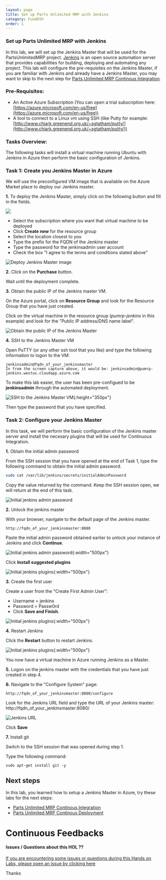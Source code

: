 ```yaml
---
layout: page
title: Set up Parts Unlimited MRP with Jenkins
category: FundOth
order: 1
---
```


### Set up Parts Unlimited MRP with Jenkins ###

In this lab, we will set up the Jenkins Master that will be used for the PartsUnlimitedMRP project. [Jenkins](https://jenkins.io/) is an open source automation server that provides capabilities for building, deploying and automating any project. This lab will configure the pre-requisites on the Jenkins Master, if you are familiar with Jenkins and already have a Jenkins Master, you may want to skip to the next step for [Parts Unlimited MRP Continous Integration](https://github.com/Microsoft/PartsUnlimitedMRP/tree/master/docs/HOL_Continuous-Integration).


### Pre-Requisites: ###

- An Active Azure Subscription (You can open a trial subscription here: [https://azure.microsoft.com/en-us/free](https://azure.microsoft.com/en-us/free))
- A tool to connect to a Linux vm using SSH (like Putty for example: [http://www.chiark.greenend.org.uk/~sgtatham/putty/](http://www.chiark.greenend.org.uk/~sgtatham/putty/)) 


### Tasks Overview:
The following tasks will install a virtual machine running Ubuntu with Jenkins in Azure then perform the basic configuration of Jenkins.

### Task 1: Create you Jenkins Master in Azure 
We will use the preconfigured VM image that is available on the Azure Market place to deploy our Jenkins master.

**1.** To deploy the Jenkins Master, simply click on the following button and fill in the fields.

<a href="https://portal.azure.com/#create/Microsoft.Template/uri/https%3A%2F%2Fraw.githubusercontent.com%2Fdcaro%2FPartsUnlimitedMRP%2Fmaster%2Fdocs%2Fassets%2Fjenkins%2Fenv%2FJenkinsMaster.json" target="_blank">
        <img src="http://azuredeploy.net/deploybutton.png"/>
</a>

* Select the subscription where you want that virtual machine to be deployed
* Click **Create new** for the resource group
* Select the location closest to you
* Type the prefix for the FQDN of the Jenkins master
* Type the password for the jenkinsadmin user account 
* Check the box "I agree to the terms and conditions stated above"

![Deploy Jenkins Master image](<../assets/jenkins/jenkins_master_deploy.png>)

**2.** Click on the **Purchase** button.

Wait until the deployment complete. 


**3.** Obtain the public IP of the Jenkins master VM. 

On the Azure portal, click on **Resource Group** and look for the Resource Group that you have just created.

Click on the virtual machine in the resource group (_pumrp-jenkins_ in this example) and look for the "Public IP address/DNS name label".

![Obtain the public IP of the Jenkins Master](<../assets/jenkins/jenkinsmaster_ip.png>)

**4.** SSH to the Jenkins Master VM

Open PuTTY (or any other ssh tool that you like) and type the following information to logon to the VM:
```
jenkinsadmin@fqdn_of_your_jenkinsmaster
In from the screen capture above, it would be: jenkinsadmin@pumrp-jenkins.westus.cloudapp.azure.com 
```

To make this lab easier, the user has been pre-configued to be **jenkinsadmin** through the automated deployment. 

![SSH to the Jenkins Master VM](<../assets/jenkins/putty_to_jenkinsmaster.png>){:height="350px"}

Then type the password that you have specified.

### Task 2: Configure your Jenkins Master
In this task, we will perform the basic configuration of the Jenkins master server and install the necesary plugins that will be used for Continuous Integration.

**1.** Obtain the initial admin password

From the SSH session that you have opened at the end of Task 1, type the following command to obtain the initial admin password.

``` bash
sudo cat /var/lib/jenkins/secrets/initialAdminPassword
```

Copy the value returned by the command.
Keep the SSH session open, we will return at the end of this task.

![Initial jenkins admin password](<../assets/jenkins/initial_jenkins_password.png>) 

**2.** Unlock the jenkins master

With your browser, navigate to the default page of the Jenkins master. 

```
http://fqdn_of_your_jenkinsmaster:8080
```

Paste the initial admin password obtained earlier to unlock your instance of Jenkins and click **Continue**.

![Initial jenkins admin password](<../assets/jenkins/initial_jenkins_unlock.png>){:width="500px"}

Click **Install suggested plugins** 

![Initial jenkins plugins](<../assets/jenkins/initial_jenkins_plugins.png>){:width="500px"}

**3.** Create the first user 

Create a user from the "Create First Admin User": 
* Username = jenkins
* Password = Passw0rd
* Click **Save and Finish**. 

![Initial jenkins plugins](<../assets/jenkins/first_jenkins_user.png>){:width="500px"}

**4.** Restart Jenkins

Click the **Restart** button to restart Jenkins. 

![Initial jenkins plugins](<../assets/jenkins/restart_jenkins.png>){:width="500px"}

You now have a virtual machine in Azure running Jenkins as a Master.

**5.** Logon on the jenkins master with the credentials that you have just created in step 4. 

**6.** Navigate to the "Configure System" page:

```
http://fqdn_of_your_jenkinsmaster:8080/configure
```
Look for the Jenkins URL field and type the URL of your Jenkins master: http://fqdn_of_your_jenkinsmaster:8080/

![Jenkins URL](<../assets/jenkins/jenkins_url.png>)

Click **Save** 

**7.** Install git

Switch to the SSH session that was opened during step 1.

Type the following command:
```
sudo apt-get install git -y
```


Next steps
----------

In this lab, you learned how to setup a Jenkins Master in Azure, try these labs for the next steps: 

- [Parts Unlimited MRP Continous Integration](https://microsoft.github.io/PartsUnlimitedMRP/fundoth/fund-11-Oth-CI.html)
- [Parts Unlimited MRP Continous Deployment](https://microsoft.github.io/PartsUnlimitedMRP/fundoth/fund-12-Oth-CD.html)

# Continuous Feedbacks

#### Issues / Questions about this HOL ??

[If you are encountering some issues or questions during this Hands on Labs, please open an issue by clicking here](https://github.com/Microsoft/PartsUnlimitedMRP/issues)

Thanks
